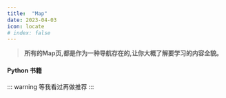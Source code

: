 ```yaml
---
title:  "Map"
date: 2023-04-03
icon: locate
# index: false
---
```


>**所有的Map页,都是作为一种导航存在的,让你大概了解要学习的内容全貌。**

#### Python 书籍

::: warning 
    等我看过再做推荐
:::